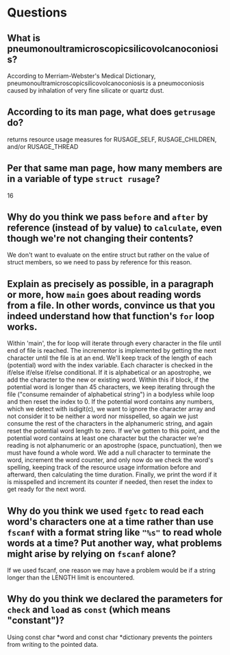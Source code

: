 # Questions

## What is pneumonoultramicroscopicsilicovolcanoconiosis?

According to Merriam-Webster's Medical Dictionary, pneumonoultramicroscopicsilicovolcanoconiosis is a pneumoconiosis caused by inhalation of very fine silicate or quartz dust.


## According to its man page, what does `getrusage` do?

returns resource usage measures for RUSAGE_SELF, RUSAGE_CHILDREN, and/or RUSAGE_THREAD

## Per that same man page, how many members are in a variable of type `struct rusage`?

16

## Why do you think we pass `before` and `after` by reference (instead of by value) to `calculate`, even though we're not changing their contents?

We don't want to evaluate on the entire struct but rather on the value of struct members, so we need to pass by reference for this reason.

## Explain as precisely as possible, in a paragraph or more, how `main` goes about reading words from a file. In other words, convince us that you indeed understand how that function's `for` loop works.

Within 'main', the for loop will iterate through every character in the file until end of file is reached. The incrementor is
implemented by getting the next character until the file is at an end.
We'll keep track of the length of each (potential) word with the index variable.
Each character is checked in the if/else if/else if/else conditional. If it is alphabetical or an apostrophe, we add the character
to the new or existing word. Within this if block, if the potential word is longer than 45 characters, we keep iterating through the
file ("consume remainder of alphabetical string") in a bodyless while loop and then reset the index to 0. If the potential word
contains any numbers, which we detect with isdigit(c), we want to ignore the character array and not consider it to be neither a
word nor misspelled, so again we just consume the rest of the characters in the alphanumeric string, and again reset the potential
word length to zero. If we've gotten to this point, and the potential word contains at least one character but the character we're
reading is not alphanumeric or an apostrophe (space, punctuation), then we must have found a whole word.
We add a null character to terminate the word, increment the word counter, and only now do we check the word's spelling, keeping
track of the resource usage information before and afterward, then calculating the time duration. Finally, we print the word if it
is misspelled and increment its counter if needed, then reset the index to get ready for the next word.

## Why do you think we used `fgetc` to read each word's characters one at a time rather than use `fscanf` with a format string like `"%s"` to read whole words at a time? Put another way, what problems might arise by relying on `fscanf` alone?

If we used fscanf, one reason we may have a problem would be if a string longer than the LENGTH limit is encountered.

## Why do you think we declared the parameters for `check` and `load` as `const` (which means "constant")?

Using const char *word and const char *dictionary prevents the pointers from writing to the pointed data.
